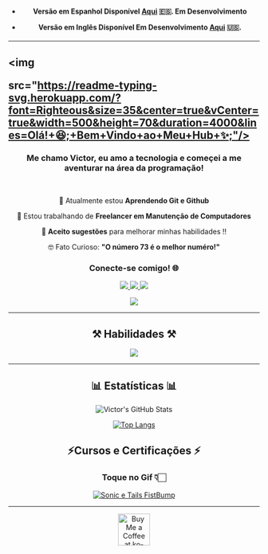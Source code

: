 <h4 align="center">

- Versão em Espanhol Disponível 
[Aqui](   ) 🇪🇸. **Em Desenvolvimento**

- Versão em Inglês Disponível **Em Desenvolvimento**
[Aqui](   ) 🇺🇸.

  </h4>

--------

<h2 

  <img

src="https://readme-typing-svg.herokuapp.com/?font=Righteous&size=35&center=true&vCenter=true&width=500&height=70&duration=4000&lines=Olá!+😆;+Bem+Vindo+ao+Meu+Hub+✨️;"/>
  </h2>

<h3 align="center"> 

Me chamo Victor, eu amo a tecnologia e começei a me aventurar na área da programação! 
  </h3>

<br/>

<div align="center">
 
  🧠 Atualmente estou **Aprendendo Git e Github**
 
  👀 Estou trabalhando de **Freelancer em Manutenção de Computadores**

  💬 **Aceito sugestões** para melhorar minhas habilidades !!

  🤓 Fato Curioso: **"O número 73 é o melhor numéro!"**

<h3 align="center"> 
  Conecte-se comigo! 🌐 
   </h3>

<a href="mailto:vibesideral@gmail.com">
    <img src="https://img.shields.io/badge/Gmail-696969?style=for-the-badge&logo=gmail&logoColor=red" />
   </a>

<a href="https://www.linkedin.com/in/victor-corr%C3%AAa-a87218341?utm_source=share&amp;utm_campaign=share_via&amp;utm_content=profile&amp;utm_medium=android_app" target="_blank">
    <img src="https://img.shields.io/badge/LinkedIn-0077B5?style=for-the-badge&logo=linkedin&logoColor=white" target="_blank" />
   </a>

<a href="https://www.instagram.com/vibesideral?igsh=b3g4bHU4azc1Yzc1">
    <img src="https://img.shields.io/badge/Instagram-DD2A7B?style=for-the-badge&logo=Instagram&logoColor=white" target="_blank" />
   </a>

  <a
href="https://youtube.com/@vibesideral?si=m8MRY_K9hU1TPcW2">
    <img src="https://img.shields.io/badge/Youtube-FFFAFA?style=for-the-badge&logo=Youtube&logoColor=red" target="_blank" />
   </a>

---------
 
<h2 align="center">
⚒️ Habilidades ⚒️

   </h2>
<div align="center">
    <img src="https://skillicons.dev/icons?i=github,git"/>
   
---------

<h2 align="center">
📊 Estatísticas 📊
   </h2>

![Victor's GitHub Stats](https://github-readme-stats.vercel.app/api?username=VibeSideral&show_icons=true&theme=transparent)

[![Top Langs](https://github-readme-stats.vercel.app/api/top-langs/?username=VibeSideral&layout=donut&show_icons=true&theme=transparent)](https://github.com/VibeSideral)


<h2 align="center">
⚡Cursos e Certificações ⚡
   </h2

<div align="center">

 ### **Toque no Gif** 👇🏻

[![Sonic e Tails FistBump](https://gifdb.com/images/high/sonic-mania-sonic-hedgehog-and-tails-cheers-sefrf1xgqbn1idaw.webp)](https://github.com/VibeSideral/Certification)

---------

<div align="center">
<a href='https://ko-fi.com/vibesideral' target='_blank'><img height='64' style='border:0px;height:64px;' src='https://storage.ko-fi.com/cdn/kofi1.png?v=3' border='0' alt='Buy Me a Coffee at ko-fi.com' /></a>
</div>



